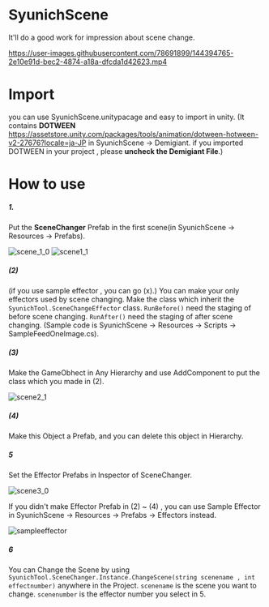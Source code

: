 # SyunichScene
It'll do a good work for impression about scene change.

https://user-images.githubusercontent.com/78691899/144394765-2e10e91d-bec2-4874-a18a-dfcda1d42623.mp4

# Import
you can use SyunichScene.unitypacage and easy to import in unity.
(It contains **DOTWEEN** https://assetstore.unity.com/packages/tools/animation/dotween-hotween-v2-27676?locale=ja-JP in 
SyunichScene -> Demigiant. if you imported DOTWEEN in your project , please **uncheck the Demigiant File**.)

# How to use
##### **1**. 
Put the **SceneChanger** Prefab in the first scene(in SyunichScene -> Resources -> Prefabs).

![scene_1_0](https://user-images.githubusercontent.com/78691899/144390982-6ea90ee6-c487-4fa2-a6c7-d3d0e7e61026.PNG)
![scene1_1](https://user-images.githubusercontent.com/78691899/144391869-ca8ad6cb-266f-4c3f-baec-fe0decd2bc7c.PNG)


##### (2)
(if you use sample effector , you can go (x).)
You can make your only effectors used by scene changing. Make the class which inherit the
`SyunichTool.SceneChangeEffector` class.
`RunBefore()` need the staging of before scene changing.
`RunAfter()` need the staging of after scene changing.
(Sample code is SyunichScene -> Resources -> Scripts -> SampleFeedOneImage.cs).

##### (3)
Make the GameObhect in Any Hierarchy and use AddComponent to put the class which you made in (2).

![scene2_1](https://user-images.githubusercontent.com/78691899/144393007-b0da540c-575c-41d7-bf69-aff22b8bcc4d.PNG)

##### (4)
Make this Object a Prefab, and you can delete this object in Hierarchy.

##### **5**
Set the Effector Prefabs in Inspector of SceneChanger.

![scene3_0](https://user-images.githubusercontent.com/78691899/144393571-fa648917-ffe3-4c53-bbf8-e5f1f9f099b5.PNG)

If you didn't make Effector Prefab in (2) ~ (4) , you can use Sample Effector in SyunichScene -> Resources -> Prefabs -> Effectors 
instead.

![sampleeffector](https://user-images.githubusercontent.com/78691899/144393894-46ce8ccb-ca0e-4d08-ac5e-f297c1bb33cb.PNG)

##### **6**
You can Change the Scene by using `SyunichTool.SceneChanger.Instance.ChangeScene(string scenename , int effectnumber)`  anywhere in the Project.
`scenename` is the scene you want to change.
`scenenumber` is the effector number you select in 5.
